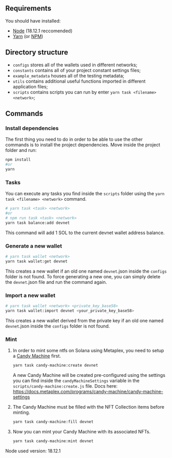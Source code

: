 ## Requirements
You should have installed:
  - [Node](https://nodejs.org/it/download/) (18.12.1 reccomended)
  - [Yarn](https://yarnpkg.com/) (or [NPM](https://docs.npmjs.com/cli/))


## Directory structure
- `configs` stores all of the wallets used in different networks;
- `constants` contains all of your project constant settings files;
- `example_metadata` houses all of the testing metadata;
- `utils` contains additional useful functions imported in different application files;
- `scripts` contains scripts you can run by enter `yarn task <filename> <network>`;

## Commands
### Install dependencies
The first thing you need to do in order to be able to use the other commands is to install the project dependencies.
Move inside the project folder and run:
```sh
npm install
#or
yarn
```
### Tasks
You can execute any tasks you find inside the `scripts` folder using the `yarn task <filename> <network>` command.
```sh
# yarn task <task> <network>
#or
# npm run task <task> <network>
yarn task balance:add devnet

```

This command will add 1 SOL to the current devnet wallet address balance.

### Generate a new wallet
```sh
# yarn task wallet <network>
yarn task wallet:get devnet
```
This creates a new wallet if an old one named `devnet`.json inside the `configs` folder is not found. To force generating a new one, you can simply delete the `devnet`.json file and run the command again. 

### Import a new wallet
```sh
# yarn task wallet <network> <private_key_base58>
yarn task wallet:import devnet <your_private_key_base58>
```
This creates a new wallet derived from the private key if an old one named `devnet`.json inside the `configs` folder is not found.

### Mint
1.  In order to mint some ntfs on Solana using Metaplex, you need to setup a [Candy Machine](https://docs.metaplex.com/programs/candy-machine/overview) first.
    ```sh
    yarn task candy-machine:create devnet
    ```
    A new Candy Machine will be created pre-configured using the settings you can find inside the `candyMachineSettings` variable in the `scripts/candy-machine:create.js` file. Docs here: https://docs.metaplex.com/programs/candy-machine/candy-machine-settings
    
1.  The Candy Machine must be filled with the NFT Collection items before minting.
    ```sh
    yarn task candy-machine:fill devnet
    ```
1.  Now you can mint your Candy Machine with its associated NFTs.
    ```sh
    yarn task candy-machine:mint devnet
    ```



Node used version: 18.12.1